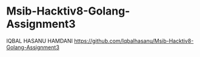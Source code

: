 # Msib-Hacktiv8-Golang-Assignment3

IQBAL HASANU HAMDANI
https://github.com/Iqbalhasanu/Msib-Hacktiv8-Golang-Assignment3
